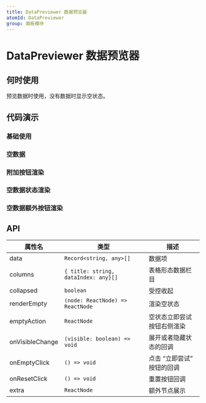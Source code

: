 ```yaml
---
title: DataPreviewer 数据预览器
atomId: DataPreviewer
group: 面板模块
---
```


# DataPreviewer 数据预览器

## 何时使用

预览数据时使用，没有数据时显示空状态。

## 代码演示

### 基础使用

<code src="./demos/basic.tsx" ></code>

### 空数据

<code src="./demos/empty.tsx" ></code>

### 附加按钮渲染

<code src="./demos/extra.tsx" ></code>

### 空数据状态渲染

<code src="./demos/renderEmpty.tsx" ></code>

### 空数据额外按钮渲染

<code src="./demos/emptyAction.tsx" ></code>

## API

| 属性名          | 类型                                 | 描述                       |
| --------------- | ------------------------------------ | -------------------------- |
| data            | `Record<string, any>[]`              | 数据项                     |
| columns         | `{ title: string, dataIndex: any}[]` | 表格形态数据栏目           |
| collapsed       | `boolean`                            | 受控收起                   |
| renderEmpty     | `(node: ReactNode) => ReactNode`     | 渲染空状态                 |
| emptyAction     | `ReactNode`                          | 空状态立即尝试按钮右侧渲染 |
| onVisibleChange | `(visible: boolean) => void`         | 展开或者隐藏状态的回调     |
| onEmptyClick    | `() => void`                         | 点击 “立即尝试” 按钮的回调 |
| onResetClick    | `() => void`                         | 重置按钮回调               |
| extra           | `ReactNode`                          | 额外节点展示               |
